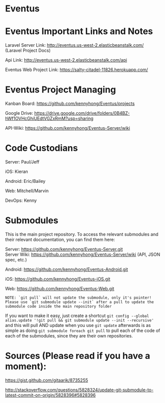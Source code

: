# Eventus

# Eventus Important Links and Notes

Laravel Server Link: http://eventus.us-west-2.elasticbeanstalk.com/ (Laravel Project Docs)

Api Link: http://eventus.us-west-2.elasticbeanstalk.com/api

Eventus Web Project Link: https://salty-citadel-11826.herokuapp.com/

# Eventus Project Managing

Kanban Board: https://github.com/kennyhong/Eventus/projects

Google Drive: https://drive.google.com/drive/folders/0B4BZ-hWf1OVHcGhiUEdtVGZxRmM?usp=sharing

API-Wiki: https://github.com/kennyhong/Eventus-Server/wiki

# Code Custodians

Server: Paul/Jeff

iOS: Kieran

Android: Eric/Bailey

Web: Mitchell/Marvin

DevOps: Kenny

# Submodules

This is the main project repository. To access the relevant submodules and their relevant documentation, you can find them here:

Server: https://github.com/kennyhong/Eventus-Server.git  
Server Wiki: https://github.com/kennyhong/Eventus-Server/wiki (API, JSON spec, etc.)  

Android: https://github.com/kennyhong/Eventus-Android.git

iOS: https://github.com/kennyhong/Eventus-iOS.git

Web: https://github.com/kennyhong/Eventus-Web.git

    NOTE: `git pull` will not update the submodule, only it's pointer! Please use `git submodule update --init` after a pull to update the submodule code inside the main repository folder
    
If you want to make it easy, just create a shortcut `git config --global alias.update '!git pull && git submodule update --init --recursive'` and this will pull AND update when you use `git update`
afterwards is as simple as doing `git submodule foreach git pull` to pull each of the code of each of the submodules, since they are their own repositories.

# Sources (Please read if you have a moment):

https://gist.github.com/gitaarik/8735255

http://stackoverflow.com/questions/5828324/update-git-submodule-to-latest-commit-on-origin/5828396#5828396
